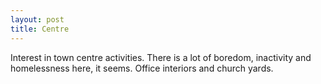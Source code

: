 ```yaml
---
layout: post
title: Centre
---
```

Interest in town centre activities. There is a lot of boredom, inactivity and homelessness here, it seems. Office interiors and church yards.
